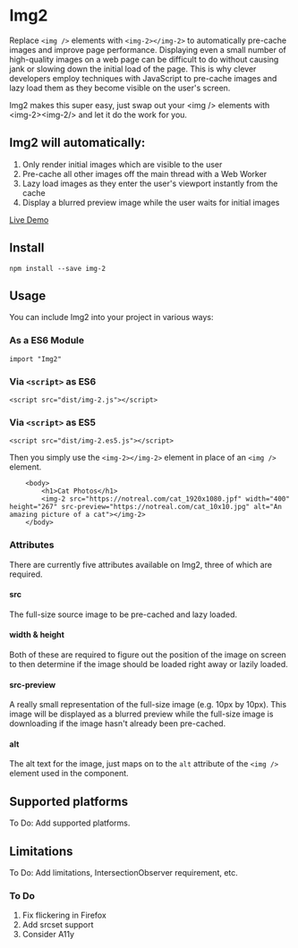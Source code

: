 # Img2
Replace `<img />` elements with `<img-2></img-2>` to automatically pre-cache images and improve page performance. Displaying even a small number of high-quality images on a web page can be difficult to do without causing jank or slowing down the initial load of the page. This is why clever developers employ techniques with JavaScript to pre-cache images and lazy load them as they become visible on the user's screen.

Img2 makes this super easy, just swap out your &lt;img /&gt; elements with &lt;img-2&gt;&lt;img-2/&gt; and let it do the work for you.

## Img2 will automatically:

1. Only render initial images which are visible to the user
2. Pre-cache all other images off the main thread with a Web Worker
3. Lazy load images as they enter the user's viewport instantly from the cache
4. Display a blurred preview image while the user waits for initial images

[Live Demo](https://revillweb.github.io/img-2)

## Install 

`npm install --save img-2`

## Usage

You can include Img2 into your project in various ways:

### As a ES6 Module

`import "Img2"`

### Via `<script>` as ES6

`<script src="dist/img-2.js"></script>`

### Via `<script>` as ES5

`<script src="dist/img-2.es5.js"></script>`

Then you simply use the `<img-2></img-2>` element in place of an `<img />` element.

```
    <body>
        <h1>Cat Photos</h1>
        <img-2 src="https://notreal.com/cat_1920x1080.jpf" width="400" height="267" src-preview="https://notreal.com/cat_10x10.jpg" alt="An amazing picture of a cat"></img-2>
    </body>
```

### Attributes

There are currently five attributes available on Img2, three of which are required.

#### src

The full-size source image to be pre-cached and lazy loaded.

#### width & height

Both of these are required to figure out the position of the image on screen to then determine if the image should be loaded right away or lazily loaded.

#### src-preview

A really small representation of the full-size image (e.g. 10px by 10px). This image will be displayed as a blurred preview while the full-size image is downloading if the image hasn't already been pre-cached.

#### alt

The alt text for the image, just maps on to the `alt` attribute of the `<img />` element used in the component.

## Supported platforms

To Do: Add supported platforms.

## Limitations

To Do: Add limitations, IntersectionObserver requirement, etc.

### To Do

1. Fix flickering in Firefox
2. Add srcset support
3. Consider A11y
